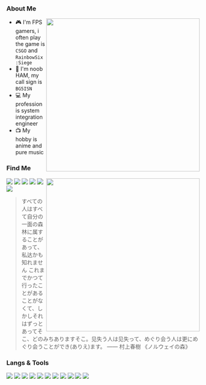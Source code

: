 ### About Me

<a href="https://github.com/MisakaTAT">
  <img align="right" src="https://github-readme-stats.vercel.app/api?username=MisakaTAT&show_icons=true&hide_border=true&icon_color=586069&title_color=a0a9af" width="400px" />
</a>

- 🎮 I'm FPS gamers, i often play the game is `CSGO` and `RainbowSix:Siege`
- 📡 I'm noob HAM, my call sign is `BG5ISN`
- 💻 My profession is system integration engineer
- 📺 My hobby is anime and pure music


### Find Me

<a href="https://github.com/MisakaTAT">
  <img align="right" src="https://github-readme-stats.vercel.app/api/top-langs/?username=MisakaTAT&layout=compact&hide_border=true&icon_color=586069&title_color=a0a9af" width="400px" />
</a>

[![](https://img.shields.io/badge/-Twitter-1DA1F2?style=flat-square&logo=twitter&logoColor=white)](https://twitter.com/MisakaTat)
[![](https://img.shields.io/badge/Steam-0A4065?style=flat-square&logo=steam&logoColor=white)](https://steamcommunity.com/id/MisakaTAT)
[![](https://img.shields.io/badge/-Bilibili-00A1D6?style=flat-square&logo=bilibili&logoColor=white)](https://space.bilibili.com/50658990)
[![](https://img.shields.io/badge/-Blog-21759B?style=flat-square&logo=wordpress&logoColor=white)](https://mikuac.com)
[![](https://img.shields.io/badge/-Email-D14836?style=flat-square&logo=gmail&logoColor=white)](mailto:i@mikuac.com)
[![](https://img.shields.io/badge/-Telegram-444?style=flat-square&logo=telegram&logoColor=white)](https://t.me/MisakaTAT)

>すべての人はすべて自分の一面の森林に属することがあって、私达かも知れません これまでかつて行ったことがあることがなくて、しかしそれはずっとあってそこ、どのみちありますそこ。见失う人は见失って、めぐり会う人は更にめぐり会うことができ(ありえ)ます。   —— 村上春樹 《ノルウェイの森》

### Langs & Tools
![](https://img.shields.io/badge/-Golang-7ed5ea?style=flat-square&logo=Go&labelColor=04abd7&logoColor=white)
![](https://img.shields.io/badge/-Java-9c0200?style=flat-square&logo=Java&labelColor=red&logoColor=white)
![](https://img.shields.io/badge/-Python-1D415E?style=flat-square&logo=Python&labelColor=3772A2&logoColor=FFDA4C)
![](https://img.shields.io/badge/HTML5-ff7f5c?style=flat-square&logo=html5&labelColor=E34F26&logoColor=white)
![](https://img.shields.io/badge/-JavaScript-e5cd0c?style=flat-square&logo=JavaScript&labelColor=f7df1e&logoColor=white)
![](https://img.shields.io/badge/-CSS3-17344a?style=flat-square&logo=CSS3&labelColor=1471b6&logoColor=white)
![](https://img.shields.io/badge/-Kotlin-ff8901?style=flat-square&logo=Kotlin&labelColor=1471b6&logoColor=white)
![](https://img.shields.io/badge/Windows-11-2376bc?style=flat-square&logo=windows&logoColor=ffffff)
![](https://img.shields.io/badge/MacOS-000000?style=flat-square&logo=apple&logoColor=ffffff)
![](https://img.shields.io/badge/VS%20Code-blue?style=flat-square&logo=visual-studio-code&logoColor=ffffff)
![](https://img.shields.io/badge/Jetbrains-000000?style=flat-square&logo=jetbrains&logoColor=ffffff)
